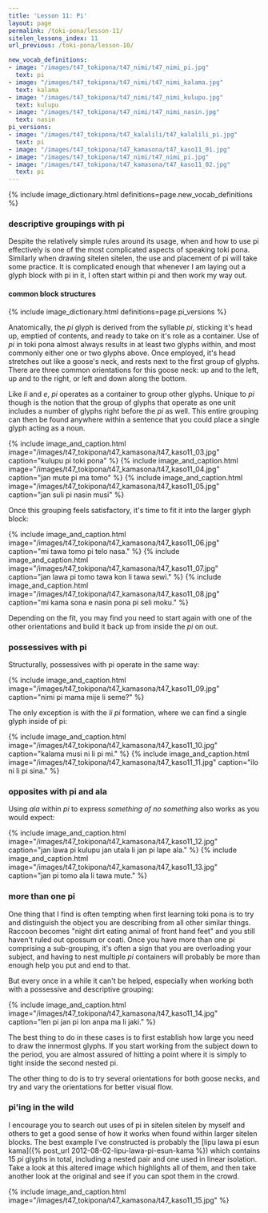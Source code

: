 ```yaml
---
title: 'Lesson 11: Pi'
layout: page
permalink: /toki-pona/lesson-11/
sitelen_lessons_index: 11
url_previous: /toki-pona/lesson-10/

new_vocab_definitions:
- image: "/images/t47_tokipona/t47_nimi/t47_nimi_pi.jpg"
  text: pi
- image: "/images/t47_tokipona/t47_nimi/t47_nimi_kalama.jpg"
  text: kalama
- image: "/images/t47_tokipona/t47_nimi/t47_nimi_kulupu.jpg"
  text: kulupu
- image: "/images/t47_tokipona/t47_nimi/t47_nimi_nasin.jpg"
  text: nasin
pi_versions:
- image: "/images/t47_tokipona/t47_kalalili/t47_kalalili_pi.jpg"
  text: pi
- image: "/images/t47_tokipona/t47_kamasona/t47_kaso11_01.jpg"
- image: "/images/t47_tokipona/t47_nimi/t47_nimi_pi.jpg"
- image: "/images/t47_tokipona/t47_kamasona/t47_kaso11_02.jpg"
  text: pi
---
```




{% include image_dictionary.html definitions=page.new_vocab_definitions %}

### descriptive groupings with pi

Despite the relatively simple rules around its usage, when and how to use pi effectively is one of the most complicated aspects of speaking toki pona. Similarly when drawing sitelen sitelen, the use and placement of pi will take some practice.  It is complicated enough that whenever I am laying out a glyph block with pi in it, I often start within pi and then work my way out.

#### common block structures

{% include image_dictionary.html definitions=page.pi_versions %}

Anatomically, the _pi_ glyph is derived from the syllable _pi_, sticking it's head up, emptied of contents, and ready to take on it's role as a container. Use of _pi_ in toki pona almost always results in at least two glyphs within, and most commonly either one or two glyphs above. Once employed, it's head stretches out like a goose's neck, and rests next to the first group of glyphs. There are three common orientations for this goose neck: up and to the left, up and to the right, or left and down along the bottom.

Like _li_ and _e_, _pi_ operates as a container to group other glyphs. Unique to _pi_ though is the notion that the group of glyphs that operate as one unit includes a number of glyphs right before the _pi_ as well. This entire grouping can then be found anywhere within a sentence that you could place a single glyph acting as a noun.

 {% include image_and_caption.html image="/images/t47_tokipona/t47_kamasona/t47_kaso11_03.jpg" caption="kulupu pi toki pona" %}
 {% include image_and_caption.html image="/images/t47_tokipona/t47_kamasona/t47_kaso11_04.jpg" caption="jan mute pi ma tomo" %}
 {% include image_and_caption.html image="/images/t47_tokipona/t47_kamasona/t47_kaso11_05.jpg" caption="jan suli pi nasin musi" %}

Once this grouping feels satisfactory, it's time to fit it into the larger glyph block:

{% include image_and_caption.html image="/images/t47_tokipona/t47_kamasona/t47_kaso11_06.jpg" caption="mi tawa tomo pi telo nasa." %}
{% include image_and_caption.html image="/images/t47_tokipona/t47_kamasona/t47_kaso11_07.jpg" caption="jan lawa pi tomo tawa kon li tawa sewi." %}
{% include image_and_caption.html image="/images/t47_tokipona/t47_kamasona/t47_kaso11_08.jpg" caption="mi kama sona e nasin pona pi seli moku." %}

Depending on the fit, you may find you need to start again with one of the other orientations and build it back up from inside the _pi_ on out.

### possessives with pi

Structurally, possessives with pi operate in the same way:

{% include image_and_caption.html image="/images/t47_tokipona/t47_kamasona/t47_kaso11_09.jpg" caption="nimi pi mama mije li seme?" %}

The only exception is with the _li pi_ formation, where we can find a single glyph inside of pi:

{% include image_and_caption.html image="/images/t47_tokipona/t47_kamasona/t47_kaso11_10.jpg" caption="kalama musi ni li pi mi." %}
{% include image_and_caption.html image="/images/t47_tokipona/t47_kamasona/t47_kaso11_11.jpg" caption="ilo ni li pi sina." %}

### opposites with pi and ala

Using _ala_ within _pi_ to express  _something of no something_  also works as you would expect:

{% include image_and_caption.html image="/images/t47_tokipona/t47_kamasona/t47_kaso11_12.jpg" caption="jan lawa pi kulupu jan utala li jan pi lape ala." %}
{% include image_and_caption.html image="/images/t47_tokipona/t47_kamasona/t47_kaso11_13.jpg" caption="jan pi tomo ala li tawa mute." %}

### more than one pi

One thing that I find is often tempting when first learning toki pona is to try and distinguish the object you are describing from all other similar things. Raccoon becomes "night dirt eating animal of front hand feet" and you still haven't ruled out opossum or coati. Once you have more than one pi comprising a sub-grouping, it's often a sign that you are overloading your subject, and having to nest multiple _pi_ containers will probably be more than enough help you put and end to that.

But every once in a while it can't be helped, especially when working both with a possessive and descriptive grouping:

{% include image_and_caption.html image="/images/t47_tokipona/t47_kamasona/t47_kaso11_14.jpg" caption="len pi jan pi lon anpa ma li jaki." %}

The best thing to do in these cases is to first establish how large you need to draw the innermost glyphs. If you start working from the subject down to the period, you are almost assured of hitting a point where it is simply to tight inside the second nested pi.

The other thing to do is to try several orientations for both goose necks, and try and vary the orientations for better visual flow.

### pi'ing in the wild

I encourage you to search out uses of pi in sitelen sitelen by myself and others to get a good sense of how it works when found within larger sitelen blocks. The best example I've constructed is probably the [lipu lawa pi esun kama]({% post_url 2012-08-02-lipu-lawa-pi-esun-kama %}) which contains 15 _pi_ glyphs in total, including a nested pair and one used in linear isolation.  Take a look at this altered image which highlights all of them, and then take another look at the original and see if you can spot them in the crowd.

{% include image_and_caption.html image="/images/t47_tokipona/t47_kamasona/t47_kaso11_15.jpg" %}




